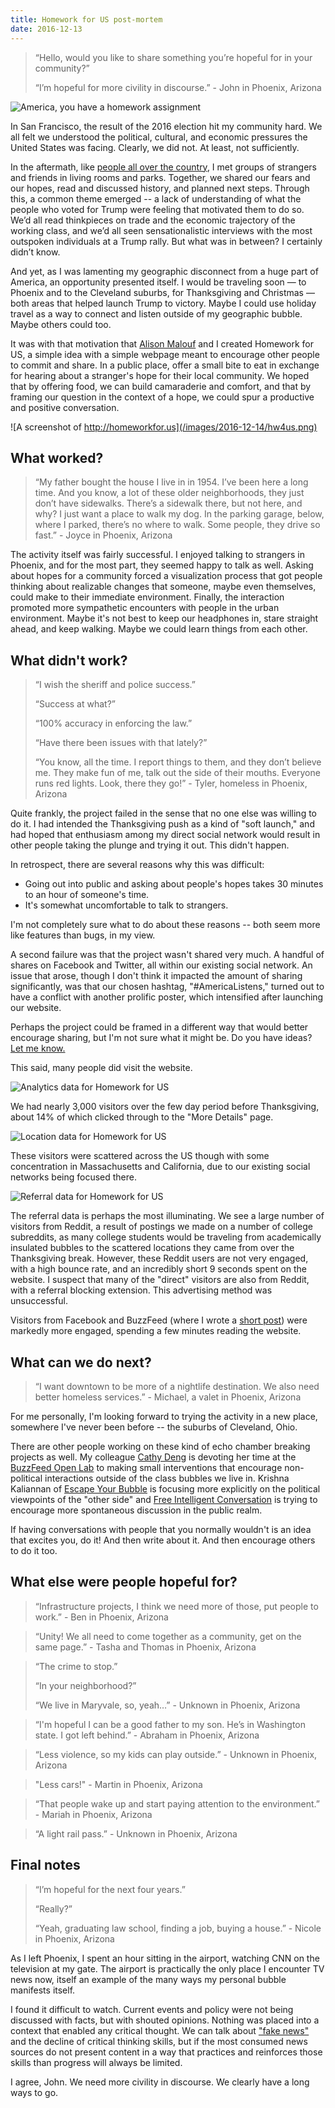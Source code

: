 ```yaml
---
title: Homework for US post-mortem
date: 2016-12-13
---
```


> “Hello, would you like to share something you’re hopeful for in your community?”
> 
> “I’m hopeful for more civility in discourse.” - John in Phoenix, Arizona

![America, you have a homework assignment](/images/2016-12-14/america.png)

In San Francisco, the result of the 2016 election hit my community hard. We all felt we understood the political, cultural, and economic pressures the United States was facing. Clearly, we did not. At least, not sufficiently.

In the aftermath, like [people all over the country](https://www.theatlantic.com/amp/article/509807/), I met groups of strangers and friends in living rooms and parks. Together, we shared our fears and our hopes, read and discussed history, and planned next steps. Through this, a common theme emerged -- a lack of understanding of what the people who voted for Trump were feeling that motivated them to do so. We’d all read thinkpieces on trade and the economic trajectory of the working class, and we’d all seen sensationalistic interviews with the most outspoken individuals at a Trump rally. But what was in between? I certainly didn’t know.

And yet, as I was lamenting my geographic disconnect from a huge part of America, an opportunity presented itself. I would be traveling soon — to Phoenix and to the Cleveland suburbs, for Thanksgiving and Christmas — both areas that helped launch Trump to victory. Maybe I could use holiday travel as a way to connect and listen outside of my geographic bubble. Maybe others could too.

It was with that motivation that [Alison Malouf](http://alomalo.co/) and I created Homework for US, a simple idea with a simple webpage meant to encourage other people to commit and share. In a public place, offer a small bite to eat in exchange for hearing about a stranger's hope for their local community. We hoped that by offering food, we can build camaraderie and comfort, and that by framing our question in the context of a hope, we could spur a productive and positive conversation.

![A screenshot of http://homeworkfor.us](/images/2016-12-14/hw4us.png)

## What worked?

> “My father bought the house I live in in 1954. I’ve been here a long time. And you know, a lot of these older neighborhoods, they just don’t have sidewalks. There’s a sidewalk there, but not here, and why? I just want a place to walk my dog. In the parking garage, below, where I parked, there’s no where to walk. Some people, they drive so fast.” - Joyce in Phoenix, Arizona

The activity itself was fairly successful. I enjoyed talking to strangers in Phoenix, and for the most part, they seemed happy to talk as well. Asking about hopes for a community forced a visualization process that got people thinking about realizable changes that someone, maybe even themselves, could make to their immediate environment. Finally, the interaction promoted more sympathetic encounters with people in the urban environment. Maybe it's not best to keep our headphones in, stare straight ahead, and keep walking. Maybe we could learn things from each other.

## What didn't work?

> “I wish the sheriff and police success.”
>
> “Success at what?”
> 
> “100% accuracy in enforcing the law.”
>
> “Have there been issues with that lately?”
>
> “You know, all the time. I report things to them, and they don’t believe me. They make fun of me, talk out the side of their mouths. Everyone runs red lights. Look, there they go!” - Tyler, homeless in Phoenix, Arizona

Quite frankly, the project failed in the sense that no one else was willing to do it. I had intended the Thanksgiving push as a kind of "soft launch," and had hoped that enthusiasm among my direct social network would result in other people taking the plunge and trying it out. This didn't happen.

In retrospect, there are several reasons why this was difficult:

* Going out into public and asking about people's hopes takes 30 minutes to an hour of someone's time.
* It's somewhat uncomfortable to talk to strangers.

I'm not completely sure what to do about these reasons -- both seem more like features than bugs, in my view.

A second failure was that the project wasn't shared very much. A handful of shares on Facebook and Twitter, all within our existing social network. An issue that arose, though I don't think it impacted the amount of sharing significantly, was that our chosen hashtag, "#AmericaListens," turned out to have a conflict with another prolific poster, which intensified after launching our website.

Perhaps the project could be framed in a different way that would better encourage sharing, but I'm not sure what it might be. Do you have ideas? [Let me know.](mailto:logan.williams@alum.mit.edu)

This said, many people did visit the website.

![Analytics data for Homework for US](/images/2016-12-14/analytics_visitors.png)

We had nearly 3,000 visitors over the few day period before Thanksgiving, about 14% of which clicked through to the "More Details" page.

![Location data for Homework for US](/images/2016-12-14/analytics_location.png)

These visitors were scattered across the US though with some concentration in Massachusetts and California, due to our existing social networks being focused there.

![Referral data for Homework for US](/images/2016-12-14/analytics_referral.png)

The referral data is perhaps the most illuminating. We see a large number of visitors from Reddit, a result of postings we made on a number of college subreddits, as many college students would be traveling from academically insulated bubbles to the scattered locations they came from over the Thanksgiving break. However, these Reddit users are not very engaged, with a high bounce rate, and an incredibly short 9 seconds spent on the website. I suspect that many of the "direct" visitors are also from Reddit, with a referral blocking extension. This advertising method was unsuccessful.

Visitors from Facebook and BuzzFeed (where I wrote a [short post](https://www.buzzfeed.com/loganwilliams/america-your-homework-assignment-has-4-steps)) were markedly more engaged, spending a few minutes reading the website.

## What can we do next?

> “I want downtown to be more of a nightlife destination. We also need better homeless services.” - Michael, a valet in Phoenix, Arizona

For me personally, I'm looking forward to trying the activity in a new place, somewhere I've never been before -- the suburbs of Cleveland, Ohio.

There are other people working on these kind of echo chamber breaking projects as well. My colleague [Cathy Deng](https://www.buzzfeed.com/cathydeng/you-probably-live-in-a-bubble-i-want-to-help-you-escape) is devoting her time at the [BuzzFeed Open Lab](http://buzzfeed.com/openlab) to making small interventions that encourage non-political interactions outside of the class bubbles we live in. Krishna Kaliannan of [Escape Your Bubble](https://www.escapeyourbubble.com/) is focusing more explicitly on the political viewpoints of the "other side" and [Free Intelligent Conversation](http://www.freeic.org/) is trying to encourage more spontaneous discussion in the public realm.

If having conversations with people that you normally wouldn't is an idea that excites you, do it! And then write about it. And then encourage others to do it too.

## What else were people hopeful for?

> “Infrastructure projects, I think we need more of those, put people to work.” - Ben in Phoenix, Arizona

> “Unity! We all need to come together as a community, get on the same page.” - Tasha and Thomas in Phoenix, Arizona

> “The crime to stop.”
> 
> “In your neighborhood?”
> 
> “We live in Maryvale, so, yeah…” - Unknown in Phoenix, Arizona

> “I'm hopeful I can be a good father to my son. He’s in Washington state. I got left behind.” - Abraham in Phoenix, Arizona

> “Less violence, so my kids can play outside.” - Unknown in Phoenix, Arizona

> "Less cars!" - Martin in Phoenix, Arizona

> “That people wake up and start paying attention to the environment.”  - Mariah in Phoenix, Arizona

> “A light rail pass.” - Unknown in Phoenix, Arizona

## Final notes

> “I’m hopeful for the next four years.”
> 
> “Really?”
> 
> “Yeah, graduating law school, finding a job, buying a house.” - Nicole in Phoenix, Arizona

As I left Phoenix, I spent an hour sitting in the airport, watching CNN on the television at my gate. The airport is practically the only place I encounter TV news now, itself an example of the many ways my personal bubble manifests itself.

I found it difficult to watch. Current events and policy were not being discussed with facts, but with shouted opinions. Nothing was placed into a context that enabled any critical thought. We can talk about ["fake news"](https://www.buzzfeed.com/craigsilverman/partisan-fb-pages-analysis) and the decline of critical thinking skills, but if the most consumed news sources do not present content in a way that practices and reinforces those skills than progress will always be limited.

I agree, John. We need more civility in discourse. We clearly have a long ways to go.